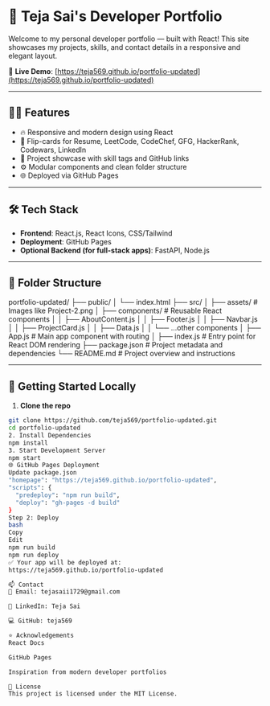 # 🚀 Teja Sai's Developer Portfolio

Welcome to my personal developer portfolio — built with React! This site showcases my projects, skills, and contact details in a responsive and elegant layout.

🔗 **Live Demo**: [https://teja569.github.io/portfolio-updated](https://teja569.github.io/portfolio-updated)

---

## 🧑‍💻 Features

- 🔥 Responsive and modern design using React
- 🧾 Flip-cards for Resume, LeetCode, CodeChef, GFG, HackerRank, Codewars, LinkedIn
- 📁 Project showcase with skill tags and GitHub links
- ⚙️ Modular components and clean folder structure
- 🌐 Deployed via GitHub Pages

---

## 🛠️ Tech Stack

- **Frontend**: React.js, React Icons, CSS/Tailwind
- **Deployment**: GitHub Pages
- **Optional Backend (for full-stack apps)**: FastAPI, Node.js

---

## 📂 Folder Structure

portfolio-updated/
├── public/
│   └── index.html
├── src/
│   ├── assets/               # Images like Project-2.png
│   ├── components/           # Reusable React components
│   │   ├── AboutContent.js
│   │   ├── Footer.js
│   │   ├── Navbar.js
│   │   ├── ProjectCard.js
│   │   ├── Data.js
│   │   └── ...other components
│   ├── App.js                # Main app component with routing
│   ├── index.js              # Entry point for React DOM rendering
├── package.json              # Project metadata and dependencies
└── README.md                 # Project overview and instructions

---

## 🚀 Getting Started Locally

1. **Clone the repo**
```bash
git clone https://github.com/teja569/portfolio-updated.git
cd portfolio-updated
2. Install Dependencies
npm install
3. Start Development Server
npm start
🌐 GitHub Pages Deployment
Update package.json
"homepage": "https://teja569.github.io/portfolio-updated",
"scripts": {
  "predeploy": "npm run build",
  "deploy": "gh-pages -d build"
}
Step 2: Deploy
bash
Copy
Edit
npm run build
npm run deploy
✅ Your app will be deployed at:
https://teja569.github.io/portfolio-updated

📫 Contact
📧 Email: tejasaii1729@gmail.com

🔗 LinkedIn: Teja Sai

💻 GitHub: teja569

⭐ Acknowledgements
React Docs

GitHub Pages

Inspiration from modern developer portfolios

📄 License
This project is licensed under the MIT License.
